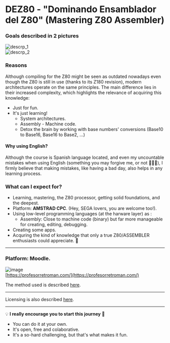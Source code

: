 # DEZ80 - "Dominando Ensamblador del Z80" (Mastering Z80 Assembler)

### Goals described in 2 pictures
![descrp_1](https://github.com/user-attachments/assets/04df7fe7-da4b-4a2d-9481-b0e35a449fb2)  
![descrp_2](https://github.com/user-attachments/assets/9bc26e89-434b-4241-9fff-1c645f2aa376)  

### Reasons
Although compiling for the Z80 might be seen as outdated nowadays even though the Z80 is still in use (thanks to its Z180 revision), modern architectures operate on the same principles. The main difference lies in their increased complexity, which highlights the relevance of acquiring this knowledge:

* Just for fun.
* It's just learning!
  - System architectures.
  - Assembly - Machine code.
  - Detox the brain by working with base numbers' conversions (Base10 to Base16, Base16 to Base2, ...)

#### Why using English?
Although the course is Spanish language located, and even my uncountable mistakes when using English (something you may forgive me, or not 🙈🙈🙈), I firmly believe that making mistakes, like having a bad day, also helps in any learning process.

### What can I expect for?

* Learning, mastering, the Z80 processor, getting solid foundations, and the deepest.  
* Platform: **AMSTRAD CPC**. (Hey, SEGA lovers, you are welcome too!). 
* Using low-level programming languages (at the harware layer) as :   
  * Assembly: Close to machine code (binary) but far more manageable for creating, editing, debugging.
* Creating some apps.  
* Acquring the kind of knowledge that only a true Z80/ASSEMBLER enthusiasts could appreciate. 🤪 

***

### Platform:  Moodle.
![image](https://github.com/user-attachments/assets/1b473457-506d-4f15-8a7b-6b7beee17cf6)  
[https://profesorretroman.com/](https://profesorretroman.com/)  

The method used is described [here](https://github.com/alexandrglm/elearning_tools/blob/3d4ba4908de716be88ab821fd9d666810ef3815a/z80asmmooc/contents/Course/MODULE_0%3AIntroduction/T00_Introduction_to_Z80_Assembly.md).  

***

Licensing is also described [here](https://github.com/alexandrglm/elearning_tools/blob/3d4ba4908de716be88ab821fd9d666810ef3815a/z80asmmooc/LICENSE).  

***

💡 **I really encourage you to start this journey** 🌟  
  * You can do it at your own.  
  * It's open, free and colaborative.  
  * It's a so-hard challenging, but that's what makes it fun.
